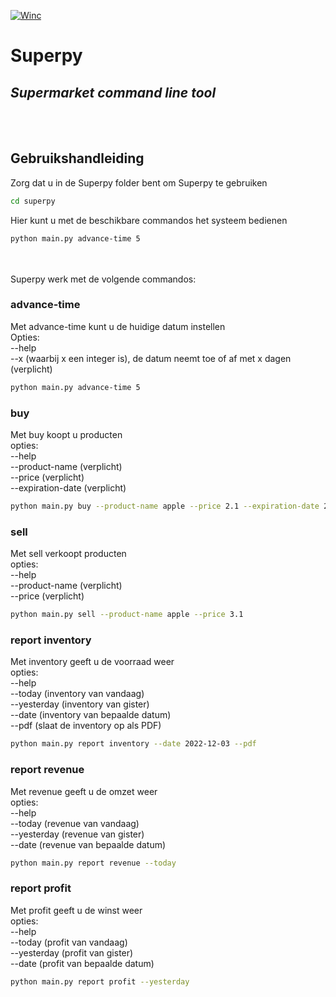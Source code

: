 [![Winc](https://global-uploads.webflow.com/5ee34869dd28cd4237e2a5f2/5f030fe26dc9fc19df8dc16a_Winc-logo-objects.svg)](https://www.wincacademy.nl/)





# Superpy
## _Supermarket command line tool_
<br/><br/>

##  Gebruikshandleiding



Zorg dat u in de Superpy folder bent om Superpy te gebruiken
```sh
cd superpy
```
Hier kunt u met de beschikbare commandos het systeem bedienen
```sh
python main.py advance-time 5
```


<br/><br/>
Superpy werk met de volgende commandos:

### advance-time
Met advance-time kunt u de huidige datum instellen<br>
Opties:<br>--help<br>
        --x (waarbij x een integer is), de datum neemt toe of af met x dagen (verplicht)
```sh
python main.py advance-time 5
```

### buy
Met buy koopt u producten<br>
opties:<br>--help<br>
        --product-name (verplicht)<br>
        --price (verplicht)<br>
        --expiration-date (verplicht)<br>
```sh
python main.py buy --product-name apple --price 2.1 --expiration-date 2022-12-03
```


### sell
Met sell verkoopt producten<br>
opties:<br>--help<br>
        --product-name (verplicht)<br>
        --price (verplicht)<br>
```sh
python main.py sell --product-name apple --price 3.1
```


### report inventory
Met inventory geeft u de voorraad weer<br>
opties:<br>--help<br>
        --today (inventory van vandaag)<br>
        --yesterday (inventory van gister)<br>
        --date (inventory van bepaalde datum)<br>
        --pdf (slaat de inventory op als PDF)
```sh
python main.py report inventory --date 2022-12-03 --pdf
```

### report revenue
Met revenue geeft u de omzet weer<br>
opties:<br>--help<br>
        --today (revenue van vandaag)<br>
        --yesterday (revenue van gister)<br>
        --date (revenue van bepaalde datum)<br>
```sh
python main.py report revenue --today
```

### report profit
Met profit geeft u de winst weer<br>
opties:<br>--help<br>
        --today (profit van vandaag)<br>
        --yesterday (profit van gister)<br>
        --date (profit van bepaalde datum)<br>
```sh
python main.py report profit --yesterday
```







